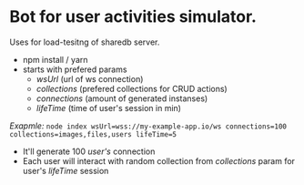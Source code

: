 # Bot for user activities simulator.

Uses for load-tesitng of sharedb server.

- npm install / yarn
- starts with prefered params
  - *wsUrl* (url of ws connection)
  - *collections* (prefered collections for CRUD actions)
  - *connections* (amount of generated instanses)
  - *lifeTime* (time of user's session in min)

*Exapmle:*  ```node index wsUrl=wss://my-example-app.io/ws connections=100 collections=images,files,users lifeTime=5``` 
- It'll generate 100 *user's* connection
- Each user will interact with random collection from *collections* param for user's *lifeTime* session